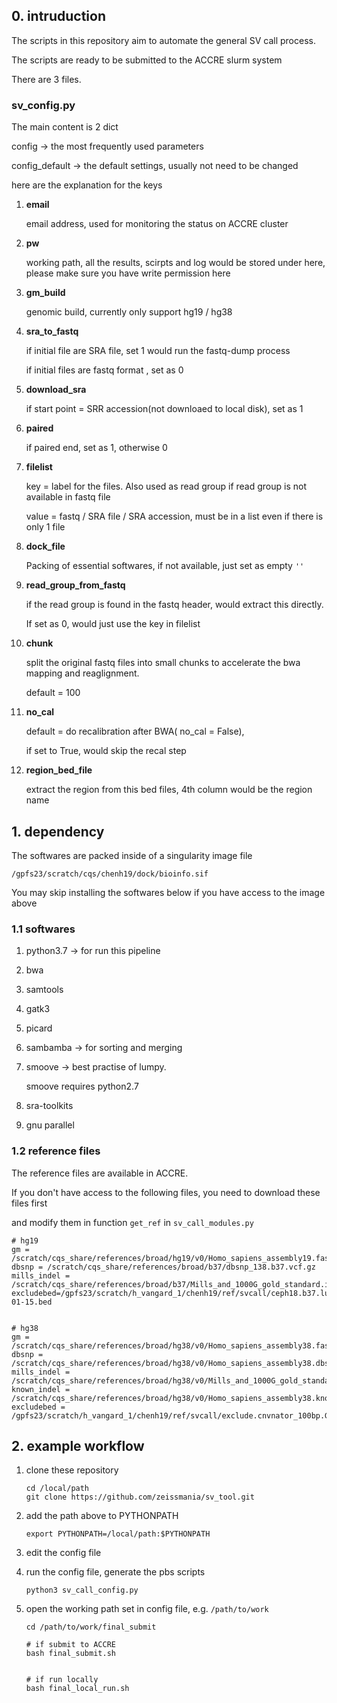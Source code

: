 

## 0. intruduction

The scripts in this repository aim to automate the general SV call process.

The scripts are ready to be submitted to the ACCRE slurm system

There are 3 files.

### sv_config.py

The main content is 2 dict

config  -> the most frequently used parameters

config_default  -> the default settings, usually not need to be changed



here are the explanation for the keys

1. **email**

   email address, used for monitoring the status on ACCRE cluster

2. **pw**

   working path, all the results, scirpts and log would be stored under here, please make sure you have write permission here

3. **gm_build**

   genomic build,  currently only support hg19 / hg38

4. **sra_to_fastq**

   if initial file are SRA file, set 1 would run the fastq-dump process

   if initial  files are fastq format , set as 0

5. **download_sra**

   if start point = SRR accession(not downloaed to local disk), set as 1

6. **paired**

   if paired end, set as 1, otherwise 0

7. **filelist**

   key = label for the files. Also used as read group if read group is not available in fastq file

   value = fastq / SRA file / SRA accession, must be in a list even if there is only 1 file

8. **dock_file**

   Packing of essential softwares, if not available, just set as empty `''`

9. **read_group_from_fastq**

   if the read group is found in the fastq header, would extract this directly.

   If set as 0, would just use the key in filelist

10. **chunk**

    split the original fastq files into small chunks to accelerate the bwa mapping and reaglignment.

    default = 100
    
11. **no_cal**

    default = do recalibration after BWA( no_cal = False), 

    if set to True, would skip the recal step

12. **region_bed_file**

    extract the region from this bed files,  4th column would be the region name

    

### 

## 1. dependency

The softwares are packed inside of a singularity image file

```
/gpfs23/scratch/cqs/chenh19/dock/bioinfo.sif
```

You may skip installing the softwares below if you have access to the image above

### 1.1 softwares

1. python3.7  -> for run this pipeline

2. bwa  

3. samtools

4. gatk3

5. picard

6. sambamba  -> for sorting and merging

7. smoove  -> best practise of lumpy. 

   smoove requires python2.7

8. sra-toolkits

9. gnu parallel  

### 1.2 reference files

The reference files are available in ACCRE.

If you don't have access to the following files, you need to download these files first

and modify them in function `get_ref`  in `sv_call_modules.py`

```
# hg19
gm = /scratch/cqs_share/references/broad/hg19/v0/Homo_sapiens_assembly19.fasta
dbsnp = /scratch/cqs_share/references/broad/b37/dbsnp_138.b37.vcf.gz
mills_indel = /scratch/cqs_share/references/broad/b37/Mills_and_1000G_gold_standard.indels.b37.vcf.gz
excludebed=/gpfs23/scratch/h_vangard_1/chenh19/ref/svcall/ceph18.b37.lumpy.exclude.2014-01-15.bed


# hg38
gm = /scratch/cqs_share/references/broad/hg38/v0/Homo_sapiens_assembly38.fasta
dbsnp = /scratch/cqs_share/references/broad/hg38/v0/Homo_sapiens_assembly38.dbsnp138.vcf.gz
mills_indel = /scratch/cqs_share/references/broad/hg38/v0/Mills_and_1000G_gold_standard.indels.hg38.vcf.gz
known_indel = /scratch/cqs_share/references/broad/hg38/v0/Homo_sapiens_assembly38.known_indels.vcf.gz
excludebed = /gpfs23/scratch/h_vangard_1/chenh19/ref/svcall/exclude.cnvnator_100bp.GRCh38.20170403.bed
```



## 2.  example workflow

1. clone these repository

   ```
   cd /local/path
   git clone https://github.com/zeissmania/sv_tool.git
   ```

2. add the path above to PYTHONPATH 

   ```
   export PYTHONPATH=/local/path:$PYTHONPATH
   ```

3. edit the config file

4. run the config file, generate the pbs scripts

   ```
   python3 sv_call_config.py
   ```

5. open the working path set in config file, e.g. `/path/to/work`

   ```
   cd /path/to/work/final_submit
   
   # if submit to ACCRE
   bash final_submit.sh    
   
   
   # if run locally
   bash final_local_run.sh
   ```

   











